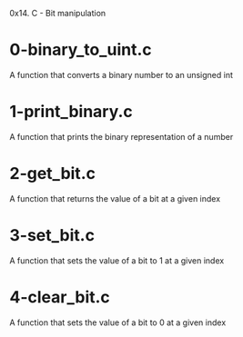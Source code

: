 0x14. C - Bit manipulation

# 0-binary_to_uint.c
A function that converts a binary number to an unsigned int

# 1-print_binary.c
A function that prints the binary representation of a number

# 2-get_bit.c
A function that returns the value of a bit at a given index

# 3-set_bit.c
A function that sets the value of a bit to 1 at a given index

# 4-clear_bit.c
A function that sets the value of a bit to 0 at a given index
